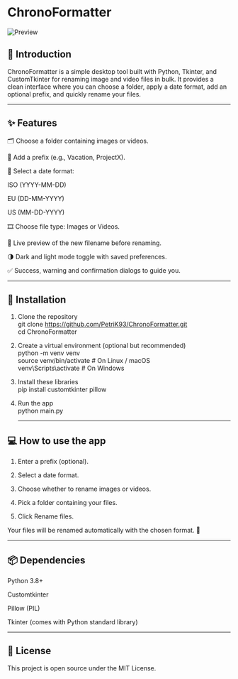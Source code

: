 # ChronoFormatter

![Preview](https://github.com/user-attachments/assets/ea98e9d6-dd7f-4ac5-9c67-fba59c161369)

## 📖 Introduction

ChronoFormatter is a simple desktop tool built with Python, Tkinter, and CustomTkinter for renaming image and video files in bulk.
It provides a clean interface where you can choose a folder, apply a date format, add an optional prefix, and quickly rename your files.

---

## ✨ Features

🗂 Choose a folder containing images or videos.

📝 Add a prefix (e.g., Vacation, ProjectX).

📅 Select a date format:

ISO (YYYY-MM-DD)

EU (DD-MM-YYYY)

US (MM-DD-YYYY)

🎞 Choose file type: Images or Videos.

👀 Live preview of the new filename before renaming.

🌗 Dark and light mode toggle with saved preferences.

✅ Success, warning and confirmation dialogs to guide you.

---

## 🚀 Installation

1. Clone the repository  
   git clone https://github.com/PetriK93/ChronoFormatter.git  
   cd ChronoFormatter

2. Create a virtual environment (optional but recommended)  
   python -m venv venv  
   source venv/bin/activate # On Linux / macOS  
   venv\Scripts\activate # On Windows

3. Install these libraries  
   pip install customtkinter pillow

4. Run the app  
   python main.py

   ***

## 💻 How to use the app

1. Enter a prefix (optional).

2. Select a date format.

3. Choose whether to rename images or videos.

4. Pick a folder containing your files.

5. Click Rename files.

Your files will be renamed automatically with the chosen format. 🎉

---

## 📦 Dependencies

Python 3.8+

Customtkinter

Pillow (PIL)

Tkinter (comes with Python standard library)

---

## 📝 License

This project is open source under the MIT License.
